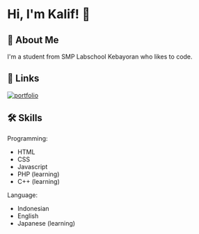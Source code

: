 # Hi, I'm Kalif! 👋


## 🚀 About Me
I'm a student from SMP Labschool Kebayoran who likes to code.


## 🔗 Links
[![portfolio](https://img.shields.io/badge/my_portfolio-000?style=for-the-badge&logo=ko-fi&logoColor=white)](https://kalifpermadi.github.io/portfolio-website)
## 🛠 Skills
Programming:
- HTML
- CSS
- Javascript
- PHP (learning)
- C++ (learning)

Language:
- Indonesian
- English
- Japanese (learning)

